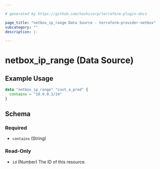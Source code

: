 ```yaml
---

# generated by https://github.com/hashicorp/terraform-plugin-docs

page_title: "netbox_ip_range Data Source - terraform-provider-netbox"
subcategory: ""
description: |-
  
---
```


# netbox_ip_range (Data Source)

## Example Usage

```terraform
data "netbox_ip_range" "cust_a_prod" {
  contains = "10.0.0.1/24"
}
```

<!-- schema generated by tfplugindocs -->

## Schema

### Required

- `contains` (String)

### Read-Only

- `id` (Number) The ID of this resource.


